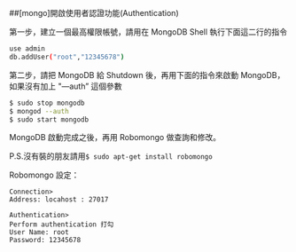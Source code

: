##[mongo]開啟使用者認證功能(Authentication)

第一步，建立一個最高權限帳號，請用在 MongoDB Shell 執行下面這二行的指令

```bash
use admin
db.addUser("root","12345678")
```
第二步，請把 MongoDB 給 Shutdown 後，再用下面的指令來啟動  MongoDB，如果沒有加上 "—auth” 這個參數

```bash
$ sudo stop mongodb
$ mongod --auth
$ sudo start mongodb
```

MongoDB 啟動完成之後，再用 Robomongo 做查詢和修改。

P.S.沒有裝的朋友請用`$ sudo apt-get install robomongo`

Robomongo 設定：

    Connection>
    Address: locahost : 27017
    
    Authentication>
    Perform authentication 打勾
    User Name: root
    Password: 12345678



